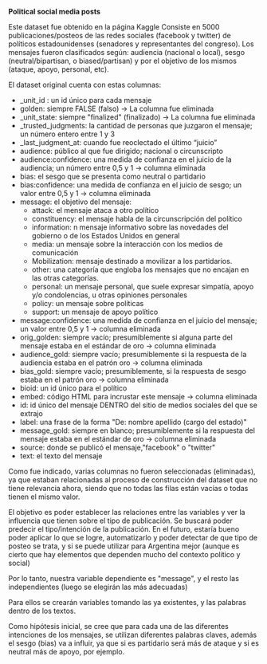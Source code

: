**Political social media posts**

Este dataset fue obtenido en la página Kaggle
Consiste en 5000 publicaciones/posteos de las redes sociales (facebook y twitter) de políticos estadounidenses (senadores y representantes del congreso). Los mensajes fueron clasificados según: audiencia (nacional o local), sesgo (neutral/bipartisan, o biased/partisan) y por el objetivo de los mismos (ataque, apoyo, personal, etc).

El dataset original cuenta con estas columnas:

- _unit_id : un id único para cada mensaje
- golden: siempre FALSE (falso) → La columna fue eliminada
- _unit_state: siempre "finalized" (finalizado) → La columna fue eliminada
- _trusted_judgments: la cantidad de personas que juzgaron el mensaje; un número entero entre 1 y 3
- _last_judgment_at: cuando fue reoclectado el último “juicio”
- audience: público al que fue dirigido; nacional o circunscripto
- audience:confidence: una medida de confianza en el juicio de la audiencia; un número entre 0,5 y 1 → columna eliminada
- bias: el sesgo que se presenta como neutral o partidario
- bias:confidence: una medida de confianza en el juicio de sesgo; un valor entre 0,5 y 1 → columna eliminada
- message: el objetivo del mensaje:
  - attack: el mensaje ataca a otro político
  - constituency: el mensaje habla de la circunscripción del político
  - information: n mensaje informativo sobre las novedades del gobierno o de los Estados Unidos en general
  - media: un mensaje sobre la interacción con los medios de comunicación
  - Mobilization: mensaje destinado a movilizar a los partidarios.
  - other: una categoría que engloba los mensajes que no encajan en las otras categorías.
  - personal: un mensaje personal, que suele expresar simpatía, apoyo y/o condolencias, u otras opiniones personales
  - policy: un mensaje sobre políticas
  - support: un mensaje de apoyo político
- message:confidence: una medida de confianza en el juicio del mensaje; un valor entre 0,5 y 1 → columna eliminada
- orig_golden: siempre vacío; presumiblemente si alguna parte del mensaje estaba en el estándar de oro → columna eliminada
- audience_gold: siempre vacío; presumiblemente si la respuesta de la audiencia estaba en el patrón oro → columna eliminada
- bias_gold: siempre vacío; presumiblemente, si la respuesta de sesgo estaba en el patrón oro → columna eliminada
- bioid: un id único para el político
- embed: código HTML para incrustar este mensaje → columna eliminada
- id: id único del mensaje DENTRO del sitio de medios sociales del que se extrajo
- label: una frase de la forma "De: nombre apellido (cargo del estado)"
- message_gold: siempre en blanco; presumiblemente si la respuesta del mensaje estaba en el estándar de oro → columna eliminada
- source: donde se publicó el mensaje,"facebook" o "twitter"
- text: el texto del mensaje

Como fue indicado, varias columnas no fueron seleccionadas (eliminadas), ya que estaban relacionadas al proceso de construcción del dataset que no tiene relevancia ahora, siendo que no todas las filas están vacías o todas tienen el mismo valor.

El objetivo es poder establecer las relaciones entre las variables y ver la influencia que tienen sobre el tipo de publicación. Se buscará poder predecir el tipo/intención de la publicación. En el futuro, estaría bueno poder aplicar lo que se logre, automatizarlo y poder detectar de que tipo de posteo se trata, y si se puede utilizar para Argentina mejor (aunque es cierto que hay elementos que dependen mucho del contexto político y social)

Por lo tanto, nuestra variable dependiente es "message", y el resto las independientes (luego se elegirán las más adecuadas)

Para ellos se crearán variables tomando las ya existentes, y las palabras dentro de los textos.

Como hipótesis inicial, se cree que para cada una de las diferentes intenciones de los mensajes, se utilizan diferentes palabras claves, además el sesgo (bias) va a influir, ya que si es partidario será más de ataque y si es neutral más de apoyo, por ejemplo.
